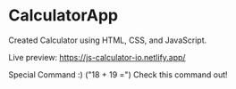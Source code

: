 # CalculatorApp
Created Calculator using HTML, CSS, and JavaScript.

Live preview: https://js-calculator-io.netlify.app/

Special Command :) ("18 + 19 =") Check this command out!
